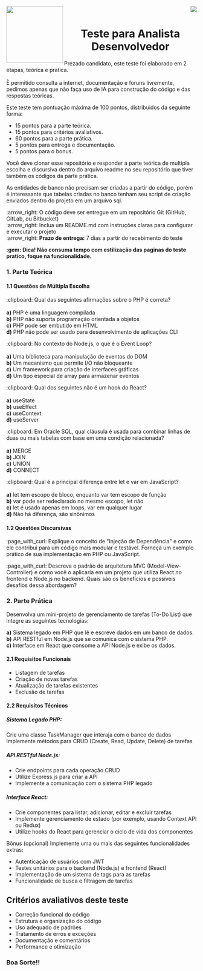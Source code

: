 <p float="left">
  <img src="https://github.com/user-attachments/assets/9bd3241b-89a8-48cf-98f4-6454f5856bf9" width="150" align="left"/>
  <img loading="lazy" src="https://img.shields.io/badge/Processo_Seletivo-2024-24?style=for-the-badge&color=GREEN" align="right"/>
</p>
<br/>
<p>
  <h1 align="center">Teste para Analista Desenvolvedor</h1>
</p>
<p>
  Prezado candidato, este teste foi elaborado em 2 etapas, teórica e pratica.<br/><br/>
  È permitido consulta a internet, documentação e foruns livremente, pedimos apenas que não faça uso de IA para construção do     código e das respostas teóricas.
</p>
<p>
  Este teste tem pontuação máxima de 100 pontos, distribuidos da seguinte forma:
</p>
<ul>
  <li>15 pontos para a parte teórica.</li>
  <li>15 pontos para critérios avaliativos.</li>
  <li>60 pontos para a parte prática.</li>
  <li>5 pontos para entrega e documentação.</li>
  <li>5 pontos para o bonus.</li>
</ul>
<p>
  Você deve clonar esse repositório e responder a parte teórica de multipla escolha e discursiva dentro do arquivo readme no seu repositório que tiver também os códigos da parte prática.
</p>
<p>
  As entidades de banco não precisam ser criadas a partir do código, porém é interessante que tabelas criadas no banco tenham seu script de criação enviados dentro do projeto em um arquivo sql.
</p>
<p>
  :arrow_right: O código deve ser entregue em um repositório Git (GitHub, GitLab, ou Bitbucket)<br/>
  :arrow_right: Inclua um README.md com instruções claras para configurar e executar o projeto<br/>
  :arrow_right: <b>Prazo de entrega:</b> 7 dias a partir do recebimento do teste
</p>
<p><b>:gem: Dica! Não consuma tempo com estilização das paginas do teste pratico, foque na funcionalidade.</b></p>

<h3> 1. Parte Teórica</h3>
<h4> 1.1 Questões de Múltipla Escolha </h4>
<p> :clipboard: Qual das seguintes afirmações sobre o PHP é correta?<br/><br/>
<b>a)</b> PHP é uma linguagem compilada<br/>
<b>b)</b>  PHP não suporta programação orientada a objetos<br/>
<b>c)</b>  PHP pode ser embutido em HTML<br/>
<b>d)</b>  PHP não pode ser usado para desenvolvimento de aplicações CLI<br/>
</p>

<p>:clipboard: No contexto do Node.js, o que é o Event Loop?<br/><br/>
<b>a)</b>  Uma biblioteca para manipulação de eventos do DOM<br/>
<b>b)</b>  Um mecanismo que permite I/O não bloqueante<br/>
<b>c)</b>  Um framework para criação de interfaces gráficas<br/>
<b>d)</b>  Um tipo especial de array para armazenar eventos<br/>
</p>

<p>:clipboard: Qual dos seguintes não é um hook do React?<br/><br/>
<b>a)</b>  useState<br/>
<b>b)</b>  useEffect<br/>
<b>c)</b>  useContext<br/>
<b>d)</b>  useServer<br/>
</p>

<p>:clipboard: Em Oracle SQL, qual cláusula é usada para combinar linhas de duas ou mais tabelas com base em uma condição relacionada?<br/><br/>
<b>a)</b>  MERGE<br/>
<b>b)</b>  JOIN<br/>
<b>c)</b>  UNION<br/>
<b>d)</b>  CONNECT<br/>
</p>

<p>:clipboard: Qual é a principal diferença entre let e var em JavaScript?<br/><br/>
<b>a)</b>  let tem escopo de bloco, enquanto var tem escopo de função<br/>
<b>b)</b>  var pode ser redeclarado no mesmo escopo, let não<br/>
<b>c)</b>  let é usado apenas em loops, var em qualquer lugar<br/>
<b>d)</b>  Não há diferença, são sinônimos<br/>
</p>

<h4>1.2 Questões Discursivas </h4>

<p>:page_with_curl: Explique o conceito de "Injeção de Dependência" e como ele contribui para um código mais modular e testável. Forneça um exemplo prático de sua implementação em PHP ou JavaScript.</p>

<p>:page_with_curl: Descreva o padrão de arquitetura MVC (Model-View-Controller) e como você o aplicaria em um projeto que utiliza React no frontend e Node.js no backend. Quais são os benefícios e possíveis desafios dessa abordagem? </p>

<h3> 2. Parte Prática </h3>
<p>Desenvolva um mini-projeto de gerenciamento de tarefas (To-Do List) que integre as seguintes tecnologias:</p>
<p>
<b>a)</b> Sistema legado em PHP que lê e escreve dados em um banco de dados.<br/>
<b>b)</b> API RESTful em Node.js que se comunica com o sistema PHP.<br/>
<b>c)</b> Interface em React que consome a API Node.js e exibe os dados.<br/>
</p>
<h4>2.1 Requisitos Funcionais</h4>
<ul>
  <li>Listagem de tarefas</li>
  <li>Criação de novas tarefas </li>
  <li>Atualização de tarefas existentes </li>
  <li>Exclusão de tarefas </li>
</ul>
<h4>2.2 Requisitos Técnicos</h4>

<h5>Sistema Legado PHP:</h5>
<p>
  Crie uma classe TaskManager que interaja com o banco de dados 
  Implemente métodos para CRUD (Create, Read, Update, Delete) de tarefas
</p>
<h5>API RESTful Node.js:</h5>
<ul>
  <li> Crie endpoints para cada operação CRUD</li>
  <li> Utilize Express.js para criar a API</li>
  <li> Implemente a comunicação com o sistema PHP legado</li>
</ul>

<h5>Interface React:</h5>
<ul>
  <li> Crie componentes para listar, adicionar, editar e excluir tarefas</li>
  <li> Implemente gerenciamento de estado (por exemplo, usando Context API ou Redux)</li>
  <li> Utilize hooks do React para gerenciar o ciclo de vida dos componentes</li>
</ul>

<p>Bônus (opcional) Implemente uma ou mais das seguintes funcionalidades extras:</p>
<ul>
  <li>Autenticação de usuários com JWT</li>
  <li>Testes unitários para o backend (Node.js) e frontend (React)</li>
  <li>Implementação de um sistema de tags para as tarefas</li>
  <li>Funcionalidade de busca e filtragem de tarefas</li>
</ul>


<h2>Critérios avaliativos deste teste</h2>
<ul>
  <li> Correção funcional do código</li>
  <li> Estrutura e organização do código</li>
  <li> Uso adequado de padrões</li>
  <li> Tratamento de erros e exceções</li>
  <li> Documentação e comentários</li>
  <li> Performance e otimização</li>
</ul>

<h3>Boa Sorte!!</h3>





